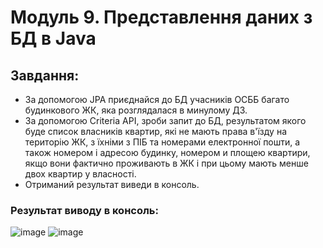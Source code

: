 # Модуль 9. Представлення даних з БД в Java
## Завдання:
* За допомогою JPA приєднайся до БД учасників ОСББ багато будинкового ЖК, яка розглядалася в минулому ДЗ.
* За допомогою Criteria API, зроби запит до БД, результатом якого буде список  власників квартир, які не мають права в'їзду на територію ЖК, з їхніми з ПІБ та номерами електронної пошти, а також номером і адресою будинку, номером и площею квартири, якщо вони фактично проживають в ЖК і при цьому мають менше двох квартир у власності.
* Отриманий результат виведи в консоль.

### Результат виводу в консоль:
![image](https://github.com/paievska/module9_osbb_hibernate_jpa/assets/71642076/d9dbb827-c34b-4a6e-a730-bdc06a19cea3)
![image](https://github.com/paievska/module9_osbb_hibernate_jpa/assets/71642076/a5da154e-aaf6-42ec-8d98-ee84d19a564e)
